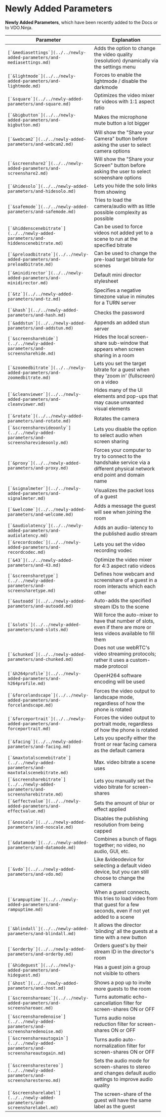 # Newly Added Parameters

**Newly Added Parameters**, which have been recently added to the Docs or to VDO.Ninja.

| Parameter                                                                               | Explanation                                                                                                                |
| --------------------------------------------------------------------------------------- | -------------------------------------------------------------------------------------------------------------------------- |
| ``[`&mediasettings`](../../newly-added-parameters/and-mediasettings.md)``               | Adds the option to change the video quality (resolution) dynamically via the settings menu                                 |
| ``[`&lightmode`](../../newly-added-parameters/and-lightmode.md)``                       | Forces to enable the lightmode / disable the darkmode                                                                      |
| ``[`&square`](../../newly-added-parameters/and-square.md)``                             | Optimizes the video mixer for videos with 1:1 aspect ratio                                                                 |
| ``[`&bigbutton`](../../newly-added-parameters/and-bigbutton.md)``                       | Makes the microphone mute button a lot bigger                                                                              |
| ``[`&webcam2`](../../newly-added-parameters/and-webcam2.md)``                           | Will show the "Share your Camera" button before asking the user to select camera options                                   |
| ``[`&screenshare2`](../../newly-added-parameters/and-screenshare2.md)``                 | Will show the "Share your Screen" button before asking the user to select screenshare options                              |
| ``[`&hidesolo`](../../newly-added-parameters/and-hidesolo.md)``                         | Lets you hide the solo links from showing                                                                                  |
| ``[`&safemode`](../../newly-added-parameters/and-safemode.md)``                         | Tries to load the camera/audio with as little possible complexity as possible                                              |
| ``[`&hiddenscenebitrate`](../../newly-added-parameters/and-hiddenscenebitrate.md)``     | Can be used to force videos not added yet to a scene to run at the specified bitrate                                       |
| ``[`&preloadbitrate`](../../newly-added-parameters/and-preloadbitrate.md)``             | Can be used to change the pre-load target bitrate for scenes                                                               |
| ``[`&minidirector`](../../newly-added-parameters/and-minidirector.md)``                 | Default mini director stylesheet                                                                                           |
| ``[`&tz`](../../newly-added-parameters/and-tz.md)``                                     | Specifies a negative timezone value in minutes for a TURN server                                                           |
| ``[`&hash`](../../newly-added-parameters/and-hash.md)``                                 | Checks the password                                                                                                        |
| ``[`&addstun`](../../newly-added-parameters/and-addstun.md)``                           | Appends an added stun server                                                                                               |
| ``[`&screensharehide`](../../newly-added-parameters/and-screensharehide.md)``           | Hides the local screen-share sub-window that appears when screen sharing in a room                                         |
| ``[`&zoomedbitrate`](../../newly-added-parameters/and-zoomedbitrate.md)``               | Lets you set the target bitrate for a guest when they 'zoom in' (fullscreen) on a video                                    |
| ``[`&cleanviewer`](../../newly-added-parameters/and-cleanviewer.md)``                   | Hides many of the UI elements and pop-ups that may cause unwanted visual elements                                          |
| ``[`&rotate`](../../newly-added-parameters/and-rotate.md)``                             | Rotates the camera                                                                                                         |
| ``[`&screensharevideoonly`](../../newly-added-parameters/and-screensharevideoonly.md)`` | Lets you disable the option to select audio when screen sharing                                                            |
| ``[`&proxy`](../../newly-added-parameters/and-proxy.md)``                               | Forces your computer to try to connect to the handshake service via a different physical network end point and domain name |
| ``[`&signalmeter`](../../newly-added-parameters/and-signalmeter.md)``                   | Visualizes the packet loss of a guest                                                                                      |
| ``[`&welcome`](../../newly-added-parameters/and-welcome.md)``                           | Adds a message the guest will see when joining the room                                                                    |
| ``[`&audiolatency`](../../newly-added-parameters/and-audiolatency.md)``                 | Adds an audio-latency to the published audio stream                                                                        |
| ``[`&recordcodec`](../../newly-added-parameters/and-recordcodec.md)``                   | Lets you set the video recording vodec                                                                                     |
| ``[`&43`](../../newly-added-parameters/and-43.md)``                                     | Optimize the video mixer for 4:3 aspect ratio videos                                                                       |
| ``[`&screensharetype`](../../newly-added-parameters/and-screensharetype.md)``           | Defines how webcam and screenshare of a guest in a room interacts which each other                                         |
| ``[`&autoadd`](../../newly-added-parameters/and-autoadd.md)``                           | Auto-adds the specified stream IDs to the scene                                                                            |
| ``[`&slots`](../../newly-added-parameters/and-slots.md)``                               | Will force the auto-mixer to have that number of slots, even if there are more or less videos available to fill them       |
| ``[`&chunked`](../../newly-added-parameters/and-chunked.md)``                           | Does not use webRTC's video streaming protocols; rather it uses a custom-made protocol                                     |
| ``[`&h264profile`](../../newly-added-parameters/and-h264profile.md)``                   | OpenH264 software encoding will be used                                                                                    |
| ``[`&forcelandscape`](../../newly-added-parameters/and-forcelandscape.md)``             | Forces the video output to landscape mode, regardless of how the phone is rotated                                          |
| ``[`&forceportrait`](../../newly-added-parameters/and-forceportrait.md)``               | Forces the video output to portrait mode, regardless of how the phone is rotated                                           |
| ``[`&facing`](../../newly-added-parameters/and-facing.md)``                             | Lets you specify either the front or rear facing camera as the default camera                                              |
| ``[`&maxtotalscenebitrate`](../../newly-added-parameters/and-maxtotalscenebitrate.md)`` | Max. video bitrate a scene uses                                                                                            |
| ``[`&screensharebitrate`](../../newly-added-parameters/and-screensharebitrate.md)``     | Lets you manually set the video bitrate for screen-shares                                                                  |
| ``[`&effectvalue`](../../newly-added-parameters/and-effectvalue.md)``                   | Sets the amount of blur or effect applied                                                                                  |
| ``[`&noscale`](../../newly-added-parameters/and-noscale.md)``                           | Disables the publishing resolution from being capped                                                                       |
| ``[`&datamode`](../../newly-added-parameters/and-datamode.md)``                         | Combines a bunch of flags together; no video, no audio, GUI, etc.                                                          |
| ``[`&vdo`](../../newly-added-parameters/and-vdo.md)``                                   | Like \&videodevice for selecting a default video device, but you can still choose to change the camera                     |
| ``[`&rampuptime`](../../newly-added-parameters/and-rampuptime.md)``                     | When a guest connects, this tries to load video from that guest for a few seconds, even if not yet added to a scene        |
| ``[`&blindall`](../../newly-added-parameters/and-blindall.md)``                         | It allows the director 'blinding' all the guests at a time with a new button                                               |
| ``[`&orderby`](../../newly-added-parameters/and-orderby.md)``                           | Orders guest's by their stream ID in the director's room                                                                   |
| ``[`&hideguest`](../../newly-added-parameters/and-hideguest.md)``                       | Has a guest join a group not visible to others                                                                             |
| ``[`&host`](../../newly-added-parameters/and-host.md)``                                 | Shows a pop up to invite more guests to the room                                                                           |
| ``[`&screenshareaec`](../../newly-added-parameters/and-screenshareaec.md)``             | Turns automatic echo-cancellation filter for screen-shares ON or OFF                                                       |
| ``[`&screensharedenoise`](../../newly-added-parameters/and-screensharedenoise.md)``     | Turns audio noise reduction filter for screen-shares ON or OFF                                                             |
| ``[`&screenshareautogain`](../../newly-added-parameters/and-screenshareautogain.md)``   | Turns audio auto-normalization filter for screen-shares ON or OFF                                                          |
| ``[`&screensharestereo`](../../newly-added-parameters/and-screensharestereo.md)``       | Sets the audio mode for screen-shares to stereo and changes default audio settings to improve audio quality                |
| ``[`&screensharelabel`](../../newly-added-parameters/and-screensharelabel.md)``         | The screen-share of the guest will have the same label as the guest                                                        |
